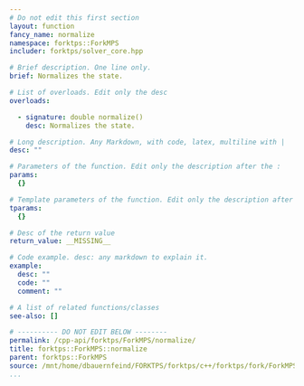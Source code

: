 ```yaml
---
# Do not edit this first section
layout: function
fancy_name: normalize
namespace: forktps::ForkMPS
includer: forktps/solver_core.hpp

# Brief description. One line only.
brief: Normalizes the state.

# List of overloads. Edit only the desc
overloads:

  - signature: double normalize()
    desc: Normalizes the state.

# Long description. Any Markdown, with code, latex, multiline with |
desc: ""

# Parameters of the function. Edit only the description after the :
params:
  {}

# Template parameters of the function. Edit only the description after the :
tparams:
  {}

# Desc of the return value
return_value: __MISSING__

# Code example. desc: any markdown to explain it.
example:
  desc: ""
  code: ""
  comment: ""

# A list of related functions/classes
see-also: []

# ---------- DO NOT EDIT BELOW --------
permalink: /cpp-api/forktps/ForkMPS/normalize/
title: forktps::ForkMPS::normalize
parent: forktps::ForkMPS
source: /mnt/home/dbauernfeind/FORKTPS/forktps/c++/forktps/fork/ForkMPS.hpp
...
```


